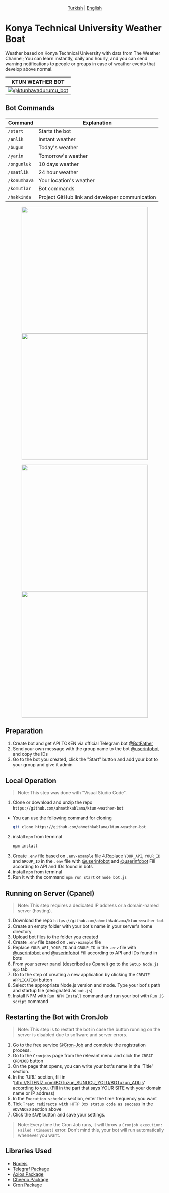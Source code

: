 <p align="center">
  <a href="https://github.com/ahmethkablama/ktun-weather-bot/blob/main/README.tr.md">Turkish</a> |
  <a href="https://github.com/ahmethkablama/ktun-weather-bot/blob/main/README.md">English</a>
</p>

# Konya Technical University Weather Boat

Weather based on Konya Technical University with data from The Weather Channel; You can learn instantly, daily and hourly, and you can send warning notifications to people or groups in case of weather events that develop above normal.

KTUN WEATHER BOT       | 
-----------------------| 
[![@ktunhavadurumu_bot](https://img.shields.io/badge/%F0%9F%92%AC%20Telegram-%40ktunhavadurumu__bot-red)](https://telegram.me/ktunhavadurumu_bot)|

## Bot Commands
Command                 | Explanation
----------------------- | ----------------------------------------    
`/start`                | Starts the bot
`/anlik`                | Instant weather
`/bugun`                | Today's weather
`/yarin`                | Tomorrow's weather
`/ongunluk`             | 10 days weather
`/saatlik`              | 24 hour weather
`/konumhava`            | Your location's weather
`/komutlar`             | Bot commands
`/hakkinda`             | Project GitHub link and developer communication

<p align="center">
    <img src="https://www.teknovudu.com/medya/2023/05/Apple-Watch-Series-8-Ozellikleri-1392x783.jpg" width="400" hspace="10" >
    <img src="https://www.teknovudu.com/medya/2023/05/Apple-Watch-Series-8-Ozellikleri-1392x783.jpg" width="400" hspace="10" >
</p>

<p align="center">
    <img src="https://www.teknovudu.com/medya/2023/05/Apple-Watch-Series-8-Ozellikleri-1392x783.jpg" width="400" hspace="10" >
    <img src="https://www.teknovudu.com/medya/2023/05/Apple-Watch-Series-8-Ozellikleri-1392x783.jpg" width="400" hspace="10" >
</p>

## Preparation
1. Create bot and get API TOKEN via official Telegram bot [@BotFather](https://telegram.me/BotFather)
2. Send your own message with the group name to the bot [@userinfobot](https://telegram.me/userinfobot) and copy the IDs
3. Go to the bot you created, click the "Start" button and add your bot to your group and give it admin


## Local Operation

> Note: This step was done with "Visual Studio Code".

1. Clone or download and unzip the repo `https://github.com/ahmethkablama/ktun-weather-bot`
* You can use the following command for cloning
  ```bash
  git clone https://github.com/ahmethkablama/ktun-weather-bot
  ```
2. install `npm` from terminal
   ```bash
   npm install
   ```
3. Create `.env` file based on `.env-example` file
4.Replace `YOUR_API`, `YOUR_ID` and `GROUP_ID` in the `.env` file with [@userinfobot](https://telegram.me/userinfobot) and [@userinfobot](https://telegram.me/userinfobot) Fill according to API and IDs found in bots
5. install `npm` from terminal
6. Run it with the command `npm run start` or `node bot.js`

## Running on Server (Cpanel)

> Note: This step requires a dedicated IP address or a domain-named server (hosting).

1. Download the repo `https://github.com/ahmethkablama/ktun-weather-bot`
2. Create an empty folder with your bot's name in your server's home directory
3. Upload bot files to the folder you created
4. Create `.env` file based on `.env-example` file
5. Replace `YOUR_API`, `YOUR_ID` and `GROUP_ID` in the `.env` file with [@userinfobot](https://telegram.me/userinfobot) and [@userinfobot](https://telegram.me/userinfobot) Fill according to API and IDs found in bots
6. From your server panel (described as Cpanel) go to the `Setup Node.js App` tab
7. Go to the step of creating a new application by clicking the `CREATE APPLICATION` button
8. Select the appropriate Node.js version and mode. Type your bot's path and startup file (designated as `bot.js`)
9. Install NPM with `Run NPM Install` command and run your bot with `Run JS script` command


## Restarting the Bot with CronJob

> Note: This step is to restart the bot in case the button running on the server is disabled due to software and server errors.

1. Go to the free service [@Cron-Job](https://cron-job.org/en/) and complete the registration process.
2. Go to the `Cronjobs` page from the relevant menu and click the `CREAT CRONJOB` button
3. On the page that opens, you can write your bot's name in the 'Title' section.
4. In the 'URL' section, fill in 'http://SİTENİZ.com/BOTuzun_SUNUCU_YOLU/BOTuzun_ADI.js' according to you. (Fill in the part that says YOUR SITE with your domain name or IP address)
5. In the `Execution schedule` section, enter the time frequency you want
6. Tick `Treat redirects with HTTP 3xx status code as success` in the `ADVANCED` section above
7. Click the `SAVE` button and save your settings.

> Note: Every time the Cron Job runs, it will throw a `Cronjob execution: Failed (timeout)` error. Don't mind this, your bot will run automatically whenever you want.


## Libraries Used

* [Nodejs](https://nodejs.org/en/)
* [Telegraf Package](https://www.npmjs.com/package/telegraf)
* [Axios Package](https://www.npmjs.com/package/axios)
* [Cheerio Package](https://www.npmjs.com/package/cheerio)
* [Cron Package](https://www.npmjs.com/package/cron)
